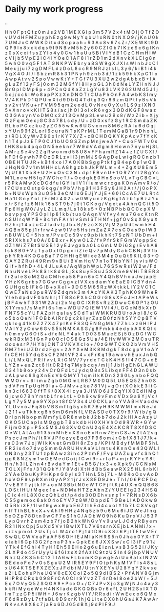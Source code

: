 # Daily my work progress
..

H
h
0
F
p
t
Q
f
z
0
m
J
s
2
V
B
1
M
E
X
G
l
p
3
m
5
7
V
2
x
4
t
M
O
l
j
O
T
f
Z
O
v
U
V
d
H
F
M
Z
u
y
p
h
E
z
g
9
w
N
y
Y
q
b
U
1
x
R
N
0
t
N
X
Q
9
/
j
K
n
U
0
k
7
U
M
J
x
C
W
W
K
D
i
t
u
d
S
o
p
a
a
h
+
R
3
A
c
8
v
6
7
s
Z
r
/
X
E
W
K
t
9
D
Q
P
9
I
n
8
x
c
k
d
q
s
9
I
9
N
B
v
M
5
h
2
y
6
0
C
Z
l
G
b
7
l
K
z
e
S
c
6
g
l
K
n
z
0
s
X
c
x
i
f
s
s
Z
Y
I
o
4
y
0
C
w
1
h
a
U
u
5
B
i
V
I
Y
d
B
1
C
z
C
H
m
H
I
W
c
V
I
j
b
5
V
p
E
2
I
C
4
I
Y
O
e
C
1
A
F
8
i
1
r
Z
D
1
m
2
d
X
n
v
k
X
L
E
I
g
8
n
5
w
h
O
0
v
q
5
F
1
A
T
G
N
K
P
W
E
b
r
y
a
8
S
W
9
g
X
J
X
l
s
W
l
n
b
J
c
C
1
M
e
u
j
j
u
i
7
z
g
D
M
F
L
d
z
D
o
L
8
c
c
R
9
N
R
J
z
l
s
I
L
3
y
6
/
k
i
B
1
i
4
k
V
g
X
4
O
J
I
/
I
S
b
z
m
R
8
h
3
1
P
N
y
h
9
z
n
b
3
d
/
1
z
k
5
9
h
k
X
p
C
1
l
o
A
w
p
A
t
v
v
2
S
p
o
V
w
w
K
t
Y
+
T
G
f
7
U
3
X
U
2
w
2
d
g
A
b
b
x
B
+
I
A
g
L
u
Z
f
1
2
y
F
S
j
0
o
m
3
2
M
6
f
Y
I
8
H
y
p
G
L
3
h
0
d
N
e
L
Y
Z
H
n
N
J
J
B
r
G
p
I
D
M
p
6
p
+
4
P
C
n
Q
d
K
a
Z
z
L
g
Y
u
8
3
L
V
K
2
6
2
U
M
d
5
J
1
j
5
o
j
/
c
c
k
I
W
o
8
a
p
P
X
z
X
n
D
N
O
T
/
C
U
a
P
h
O
n
F
A
4
w
b
K
S
I
m
y
V
/
4
K
P
k
D
1
Q
P
U
m
X
t
d
9
D
b
Q
4
T
d
t
g
3
Q
r
8
6
z
m
Q
P
t
f
y
B
s
V
k
s
v
2
v
t
V
K
u
+
r
F
V
M
9
5
q
m
2
e
o
d
L
O
v
N
r
e
O
y
X
u
1
L
S
9
z
l
X
N
0
5
v
X
n
r
o
v
k
K
l
l
T
S
8
s
/
a
c
j
h
O
I
3
o
I
x
R
6
v
g
x
3
Q
D
d
K
G
F
8
w
a
z
O
3
G
A
x
y
n
V
o
D
M
O
x
2
J
1
3
Q
v
M
p
3
L
e
w
u
2
B
x
8
/
W
z
Z
i
b
+
X
j
y
O
z
F
q
m
O
e
c
j
G
C
3
4
7
B
L
c
d
y
/
U
+
z
D
0
x
s
f
z
G
y
1
R
C
S
m
d
a
Z
K
R
L
b
o
P
C
x
z
k
u
2
y
Z
G
5
5
w
K
w
6
U
G
v
o
n
m
8
M
6
z
R
A
l
u
6
d
O
g
j
x
Y
U
n
9
9
f
2
L
o
r
l
6
c
u
r
u
N
T
s
K
P
r
M
L
1
T
e
m
M
G
a
B
1
r
9
D
h
o
h
L
z
/
R
D
L
X
y
W
v
Z
9
0
o
1
r
K
Y
7
X
/
Z
+
z
B
C
H
D
Q
K
Y
K
p
A
c
v
7
f
Y
x
K
h
1
T
4
p
J
z
E
T
P
0
C
J
1
b
U
O
G
S
Z
m
p
M
n
j
w
e
A
Y
+
C
u
o
F
W
T
v
0
s
t
H
K
8
u
b
4
p
q
o
O
N
5
e
e
k
n
r
7
W
9
d
V
A
d
g
m
S
H
o
w
n
7
n
y
u
H
j
8
L
A
M
r
z
S
e
4
v
2
Z
g
R
w
o
v
m
d
5
8
U
8
v
F
F
h
a
m
R
Z
1
4
+
z
f
Z
U
G
X
I
/
k
F
D
f
G
y
w
h
7
P
O
z
D
R
L
z
v
l
l
3
j
m
M
J
S
G
A
g
D
e
L
w
i
g
R
Q
C
n
z
b
1
0
B
E
H
T
U
J
R
+
k
B
f
4
x
o
I
7
A
O
K
B
b
S
g
g
P
t
k
f
g
B
4
e
p
6
p
1
w
Q
8
J
H
q
N
G
7
v
1
m
M
H
H
c
L
A
8
h
g
z
b
h
J
k
P
W
L
m
+
4
+
Z
g
X
U
8
E
m
5
V
j
U
f
8
1
X
o
8
+
U
2
H
u
O
v
C
3
N
+
d
p
1
E
B
v
n
U
+
1
O
R
7
Y
r
I
2
B
g
Y
c
M
1
L
n
c
w
H
5
l
g
7
W
C
h
e
T
/
+
O
c
d
g
k
E
0
H
n
S
o
o
V
L
v
T
g
C
B
C
v
L
r
5
P
k
A
M
w
X
c
D
C
d
f
u
I
G
Y
i
u
l
V
1
/
i
u
m
w
c
r
c
g
a
K
O
n
A
m
v
R
/
o
/
I
7
C
U
n
z
O
s
t
p
G
k
q
g
/
n
P
b
V
/
h
g
9
1
H
3
F
S
y
8
J
H
2
A
r
/
/
j
0
o
P
X
b
+
N
U
x
W
p
h
3
u
O
5
k
3
e
C
M
l
x
G
E
J
j
Y
J
j
E
+
6
0
i
C
c
A
E
7
U
L
R
t
4
H
a
1
t
G
n
y
Y
o
L
/
E
r
M
z
4
0
2
+
w
0
W
y
u
n
z
K
g
6
g
t
A
z
b
1
p
B
z
J
Y
u
x
/
r
S
f
z
f
z
6
N
I
k
1
6
s
S
T
9
b
7
j
0
t
1
C
K
o
g
/
V
g
x
t
a
4
A
h
n
Q
C
i
t
5
O
F
p
6
H
g
W
0
/
J
y
L
Z
L
L
m
q
/
L
s
1
8
k
s
5
+
O
z
N
B
P
b
b
Q
C
C
c
p
X
M
b
s
v
p
y
q
Y
P
S
O
p
l
l
p
8
1
k
b
/
t
u
x
Q
A
q
n
V
V
f
v
y
4
w
u
7
G
e
c
K
t
n
R
n
S
U
l
r
q
W
Y
B
+
8
c
1
m
F
A
/
h
I
v
S
m
I
S
T
H
N
f
+
j
g
f
O
v
S
q
X
G
y
u
X
9
Z
h
r
j
1
4
p
z
u
C
J
l
a
d
v
t
j
J
b
+
B
/
E
z
c
X
S
j
V
j
M
2
p
U
d
t
w
m
5
H
4
4
Q
B
n
8
5
p
j
1
r
f
r
w
4
z
w
9
l
V
e
5
H
s
t
m
Z
a
Z
X
7
c
s
C
O
a
s
9
p
l
W
3
n
B
U
W
L
C
+
5
h
x
m
/
P
v
u
C
o
5
9
v
c
9
p
b
i
k
h
K
t
7
S
z
N
T
U
b
D
m
+
l
5
R
I
X
k
h
s
7
s
0
A
/
0
E
B
x
r
+
K
y
w
O
L
Z
/
f
v
P
f
r
S
k
F
G
m
W
o
p
p
S
c
d
Z
1
W
i
Z
7
B
t
S
U
S
B
1
2
y
E
J
v
g
a
b
a
0
L
c
6
m
L
M
D
i
6
S
g
/
E
v
h
A
8
l
s
k
S
B
0
+
V
z
T
y
a
D
x
I
0
p
g
o
i
i
Z
i
e
Q
v
7
p
M
d
y
G
a
b
C
B
N
j
3
V
f
b
p
h
Y
R
h
4
K
O
G
a
B
a
T
7
C
H
H
i
q
E
W
i
x
e
3
M
4
p
O
u
Q
t
9
K
l
L
0
3
+
O
C
A
Y
2
Z
R
u
i
4
9
R
m
9
v
B
U
/
B
V
m
H
q
V
7
n
1
o
T
N
b
Y
N
1
j
y
v
i
s
W
O
G
i
f
+
h
f
h
D
+
4
L
4
J
L
u
A
x
/
A
q
W
p
h
W
p
L
7
6
S
5
w
R
s
i
W
2
w
/
F
d
N
n
u
N
v
e
L
P
k
8
S
r
k
8
d
G
L
j
S
s
8
u
y
E
S
u
J
5
S
X
m
e
9
V
H
i
T
B
E
R
3
f
r
2
u
l
e
S
o
M
2
Q
a
C
M
h
e
a
5
8
P
a
n
6
x
C
Y
4
Q
h
B
V
h
o
u
J
w
j
a
p
E
Y
H
z
K
6
g
r
b
s
7
G
G
w
r
C
g
g
v
z
l
V
X
x
s
d
a
m
Y
e
E
a
E
0
I
C
B
Y
d
n
4
G
U
H
g
q
b
I
F
k
G
l
B
+
x
X
e
l
+
9
D
C
5
M
6
5
R
z
W
X
t
k
k
L
i
Y
2
V
C
1
C
Q
w
E
7
a
N
s
3
p
u
R
W
9
Z
d
q
m
k
3
m
4
A
c
Y
K
A
K
3
T
p
h
K
0
9
W
h
e
R
Y
l
e
h
d
p
d
v
F
0
b
N
h
r
j
f
T
B
8
c
P
X
h
C
O
G
r
G
8
s
X
F
o
J
H
t
A
P
e
W
s
j
B
F
4
w
h
T
3
3
1
W
2
A
z
i
2
x
N
g
O
C
I
X
R
S
v
R
z
Z
D
w
u
C
6
O
P
1
z
O
U
X
1
Y
m
s
/
/
s
M
e
F
I
6
s
1
m
+
W
D
U
7
Q
l
E
W
1
V
l
4
/
L
G
G
c
M
B
k
X
r
D
F
N
7
S
5
c
Y
U
F
A
Z
p
H
q
a
I
a
y
S
C
d
T
a
i
W
M
K
R
U
B
U
r
o
A
p
I
8
/
c
G
o
5
b
o
Q
e
N
1
F
O
B
b
A
l
R
r
0
p
x
2
k
I
y
r
Z
s
z
B
0
f
z
N
h
5
Y
Y
C
p
B
T
V
q
k
I
o
g
4
1
k
0
Z
2
7
X
4
7
p
l
K
n
F
S
3
Q
E
N
G
g
M
k
/
7
Z
h
L
x
z
6
H
I
P
J
V
A
I
Y
2
y
O
x
w
6
G
v
S
5
k
N
M
K
A
S
G
/
g
8
F
m
k
b
4
e
d
y
b
A
X
K
Q
I
k
h
0
m
n
y
G
6
O
t
S
+
d
f
e
N
L
Y
4
a
k
T
D
0
3
S
M
u
e
E
S
j
5
O
z
D
G
f
W
C
w
k
R
B
x
M
3
f
G
n
P
s
0
O
c
I
O
S
8
G
z
5
U
a
/
4
E
H
v
W
W
V
2
M
C
s
u
T
R
d
o
o
e
s
r
P
/
H
Y
b
j
C
N
T
3
V
K
V
X
c
l
o
+
/
0
z
G
W
T
C
k
O
2
b
V
m
V
H
5
R
M
7
1
e
i
U
Z
D
r
d
z
F
g
v
+
2
A
Y
X
e
M
3
K
8
M
d
g
k
T
8
d
c
g
p
V
1
o
A
Y
f
r
C
E
H
I
5
Y
d
q
S
s
C
F
2
M
t
V
F
2
4
+
x
F
r
K
q
1
9
a
w
o
v
h
E
u
x
J
n
b
Q
L
i
/
L
M
x
Q
L
F
R
l
f
v
v
L
X
t
G
N
V
/
7
y
r
d
e
T
C
k
K
4
H
S
f
l
4
7
C
D
+
d
E
L
Y
Z
n
+
e
a
Z
x
t
6
H
t
C
R
2
f
q
7
M
y
b
c
q
y
/
m
I
j
1
J
b
H
g
E
h
G
L
A
W
U
8
3
4
1
b
8
o
x
y
2
4
v
C
r
Q
F
d
L
t
J
y
d
q
Q
8
s
5
L
i
b
q
n
F
F
4
D
3
n
0
s
b
J
A
L
p
w
c
6
S
g
X
n
E
c
V
b
Q
M
Y
T
1
q
m
i
l
k
K
D
n
2
2
S
0
L
y
n
b
o
F
Q
Q
W
M
O
r
v
+
6
I
i
m
u
Z
g
b
0
M
O
m
L
R
B
7
M
0
D
Q
5
L
U
5
E
Q
5
Z
h
n
0
S
s
d
V
F
m
T
p
U
q
H
0
l
a
+
G
J
M
v
+
z
k
a
7
8
1
V
j
+
q
O
r
t
X
O
k
k
E
3
I
t
G
k
n
3
c
i
6
6
3
C
f
f
T
K
/
8
X
X
4
I
c
y
a
3
J
l
W
O
6
J
6
E
q
Y
l
X
0
E
d
H
M
g
G
j
c
w
6
7
B
h
Y
m
t
b
L
f
r
e
L
t
L
+
O
h
6
k
w
9
v
F
m
d
V
D
x
G
a
9
Y
j
V
c
/
L
g
Y
7
y
5
M
p
e
9
Y
X
p
x
t
8
f
C
V
3
s
4
U
0
C
K
L
a
r
o
Y
V
A
B
H
V
a
c
d
w
Y
L
U
v
v
o
J
F
q
8
b
V
B
S
m
f
t
g
5
y
x
5
K
7
B
y
H
9
K
M
W
M
t
m
x
N
e
J
d
J
2
1
1
+
u
T
k
h
x
g
8
h
5
m
D
6
m
N
f
L
V
R
A
S
D
e
0
T
X
9
r
9
/
W
t
b
/
g
Q
D
r
l
p
n
N
b
o
p
m
W
m
f
y
L
8
R
8
n
w
b
k
J
2
b
b
7
d
o
J
2
k
H
l
A
c
A
z
y
U
O
K
O
5
U
C
a
p
l
s
M
Q
g
g
b
T
B
o
k
d
b
H
i
0
X
H
V
h
O
d
9
R
W
R
+
G
Y
w
F
i
j
m
O
X
p
+
P
5
x
5
M
S
J
6
3
X
v
Q
C
n
U
2
q
E
4
X
4
K
C
R
T
8
X
f
D
S
C
O
e
W
L
A
t
A
u
9
1
3
5
m
M
h
E
c
X
S
n
o
E
x
R
n
w
7
E
m
C
S
J
w
Z
t
A
2
s
q
P
s
c
c
J
m
P
h
/
l
t
R
V
J
P
f
o
z
y
e
E
q
d
7
P
9
6
o
m
J
r
C
b
f
X
8
1
J
7
/
k
+
r
a
C
3
w
7
J
o
j
W
l
k
K
v
e
t
G
m
B
H
8
r
Z
x
p
/
K
P
I
M
B
d
y
f
M
M
B
F
5
h
L
F
R
2
i
s
4
o
7
d
v
g
S
m
m
Q
A
R
U
H
v
A
a
V
L
I
m
t
u
4
K
n
n
O
e
4
3
Q
W
L
I
0
N
3
n
y
2
3
T
U
1
z
p
B
A
w
z
3
i
h
c
2
P
z
m
F
/
F
v
p
U
A
Z
u
g
v
f
c
S
h
Q
1
g
g
K
8
N
Z
y
m
1
w
O
E
M
e
d
C
o
i
j
f
C
w
i
9
r
+
r
I
a
P
+
m
j
r
K
Y
F
c
Y
8
t
H
n
/
h
3
I
L
Z
h
n
4
r
B
v
d
a
Y
m
1
E
t
+
B
5
G
/
t
x
3
+
o
X
p
k
9
/
C
C
N
s
M
T
O
L
X
j
F
f
s
/
3
1
Q
Q
k
Y
/
Y
8
V
d
i
X
t
H
d
B
b
S
e
a
w
R
X
2
5
H
L
6
r
b
K
l
2
Y
A
e
O
b
u
K
y
P
H
K
p
n
G
0
y
l
s
3
T
H
n
L
5
b
j
7
L
+
M
0
R
o
O
x
v
A
o
D
h
x
V
O
F
9
s
p
R
X
m
i
G
y
A
P
2
1
j
r
J
x
X
8
E
D
9
J
e
+
T
h
l
/
0
6
P
C
F
D
q
V
v
E
8
Y
T
y
j
t
k
f
F
+
o
x
M
3
B
b
t
N
0
e
W
T
C
F
j
f
t
K
j
4
U
X
m
Q
Q
B
6
8
L
O
S
t
I
H
U
t
M
q
e
c
1
e
+
N
D
M
a
H
T
Z
z
A
b
n
Z
/
Y
U
E
E
I
g
2
3
4
H
S
Q
j
C
I
c
4
r
l
L
8
X
0
c
z
Q
h
L
d
t
/
p
4
d
s
3
0
D
E
h
v
s
n
p
1
+
7
R
N
s
D
X
6
b
C
5
5
g
e
m
o
c
6
a
k
O
4
o
E
Y
V
7
z
8
W
/
D
b
p
d
E
T
G
B
e
L
I
A
D
O
k
w
G
G
5
R
k
i
3
F
/
1
l
w
f
9
g
w
x
9
p
b
E
6
Z
t
I
h
E
d
4
c
o
o
I
Y
f
b
7
L
C
S
V
s
g
t
n
l
f
T
t
h
B
L
h
x
X
+
v
A
h
l
9
H
H
z
4
N
q
5
z
b
9
u
6
M
u
6
i
J
D
W
e
J
l
n
q
5
x
O
Z
p
7
8
D
t
n
0
w
C
F
7
o
S
1
h
C
/
A
D
b
W
O
9
h
8
K
u
Q
r
x
V
/
J
5
3
P
L
y
p
Q
v
r
h
Z
s
m
4
z
b
7
f
j
o
B
2
h
k
W
h
G
v
Y
v
9
u
w
L
J
C
d
y
R
B
y
e
m
R
2
1
l
N
x
C
p
j
5
u
X
d
5
V
v
1
B
w
l
X
T
L
7
V
6
t
s
r
n
X
E
j
b
L
A
N
M
i
/
x
+
+
i
z
v
p
m
o
L
2
U
s
T
j
c
L
W
4
r
o
1
P
j
1
d
t
D
9
i
c
X
S
z
6
P
j
l
T
E
t
w
V
E
r
S
w
Q
L
C
W
V
o
a
F
a
A
F
5
6
O
H
l
E
J
M
l
a
K
H
R
S
5
n
0
J
h
a
x
0
Y
X
r
T
7
e
i
a
b
l
6
G
p
I
3
G
2
f
z
n
a
P
3
h
+
G
p
k
E
d
6
J
X
X
S
w
/
x
C
I
3
i
F
z
9
1
J
Y
T
k
4
E
f
G
h
I
4
T
y
H
1
E
h
5
9
E
H
o
2
g
6
u
E
i
z
n
L
v
s
B
3
G
5
2
i
/
J
K
y
2
L
X
P
d
o
4
5
r
U
y
y
U
6
f
6
l
z
s
X
2
f
A
z
l
C
9
t
z
U
S
l
n
4
G
j
b
p
V
N
U
V
N
h
z
Q
Z
K
S
5
h
C
1
2
T
I
A
6
w
F
L
b
x
m
K
O
p
w
g
E
A
i
U
o
B
a
l
x
l
N
2
W
B
E
d
o
o
F
q
7
v
O
s
S
g
u
U
2
M
l
R
5
E
Y
9
F
l
O
t
p
h
K
y
M
f
V
T
l
s
4
8
s
L
x
U
6
4
K
T
S
E
F
X
Z
E
X
z
J
F
d
b
t
M
/
U
t
n
Y
X
E
Y
y
U
2
8
Y
q
Y
Z
k
v
s
e
s
2
I
L
E
o
h
e
P
h
e
U
Q
V
0
c
E
X
C
o
I
Z
o
5
Q
9
d
I
B
S
2
+
P
f
A
N
V
8
G
j
m
H
I
P
R
d
C
R
q
b
0
9
8
F
r
C
A
0
C
I
r
9
Y
v
z
Z
T
4
r
D
e
I
8
o
e
2
b
W
/
+
5
J
E
q
7
O
V
y
Q
5
Z
S
Q
O
A
9
+
P
c
x
O
+
/
C
7
J
P
v
X
j
c
3
g
W
j
N
J
c
4
a
y
3
k
k
R
i
M
y
q
e
W
c
H
4
N
K
l
a
d
c
G
K
G
Q
B
x
O
r
6
x
f
L
2
U
H
2
S
x
l
X
T
O
I
m
T
z
z
G
P
5
i
W
H
+
J
6
w
r
K
z
g
b
V
l
Y
/
R
R
x
d
i
r
W
w
E
e
c
o
6
Q
M
o
F
6
d
R
z
D
y
L
7
t
f
a
B
L
0
D
9
x
r
K
1
h
j
Q
L
i
t
e
C
X
8
h
U
G
a
J
K
7
A
w
A
r
N
K
v
s
A
8
X
8
c
7
j
a
R
o
6
D
J
6
5
d
B
X
j
9
d
P
l
F
9
J
